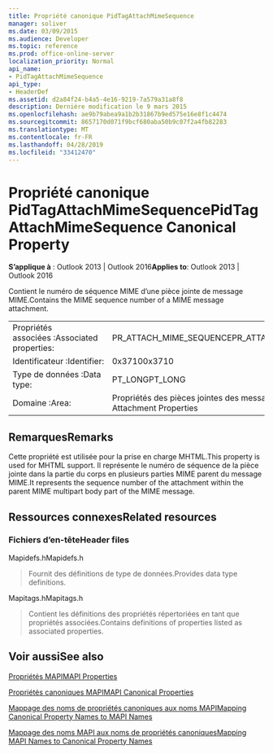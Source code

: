 ```yaml
---
title: Propriété canonique PidTagAttachMimeSequence
manager: soliver
ms.date: 03/09/2015
ms.audience: Developer
ms.topic: reference
ms.prod: office-online-server
localization_priority: Normal
api_name:
- PidTagAttachMimeSequence
api_type:
- HeaderDef
ms.assetid: d2a84f24-b4a5-4e16-9219-7a579a31a8f8
description: Dernière modification le 9 mars 2015
ms.openlocfilehash: ae9b79abea9a1b2b31867b9ed575e16e8f1c4474
ms.sourcegitcommit: 8657170d071f9bcf680aba50b9c07f2a4fb82283
ms.translationtype: MT
ms.contentlocale: fr-FR
ms.lasthandoff: 04/28/2019
ms.locfileid: "33412470"
---
```

# <a name="pidtagattachmimesequence-canonical-property"></a><span data-ttu-id="52d01-103">Propriété canonique PidTagAttachMimeSequence</span><span class="sxs-lookup"><span data-stu-id="52d01-103">PidTagAttachMimeSequence Canonical Property</span></span>

  
  
<span data-ttu-id="52d01-104">**S’applique à** : Outlook 2013 | Outlook 2016</span><span class="sxs-lookup"><span data-stu-id="52d01-104">**Applies to**: Outlook 2013 | Outlook 2016</span></span> 
  
<span data-ttu-id="52d01-105">Contient le numéro de séquence MIME d’une pièce jointe de message MIME.</span><span class="sxs-lookup"><span data-stu-id="52d01-105">Contains the MIME sequence number of a MIME message attachment.</span></span>
  
|||
|:-----|:-----|
|<span data-ttu-id="52d01-106">Propriétés associées :</span><span class="sxs-lookup"><span data-stu-id="52d01-106">Associated properties:</span></span>  <br/> |<span data-ttu-id="52d01-107">PR_ATTACH_MIME_SEQUENCE</span><span class="sxs-lookup"><span data-stu-id="52d01-107">PR_ATTACH_MIME_SEQUENCE</span></span>  <br/> |
|<span data-ttu-id="52d01-108">Identificateur :</span><span class="sxs-lookup"><span data-stu-id="52d01-108">Identifier:</span></span>  <br/> |<span data-ttu-id="52d01-109">0x3710</span><span class="sxs-lookup"><span data-stu-id="52d01-109">0x3710</span></span>  <br/> |
|<span data-ttu-id="52d01-110">Type de données :</span><span class="sxs-lookup"><span data-stu-id="52d01-110">Data type:</span></span>  <br/> |<span data-ttu-id="52d01-111">PT_LONG</span><span class="sxs-lookup"><span data-stu-id="52d01-111">PT_LONG</span></span>  <br/> |
|<span data-ttu-id="52d01-112">Domaine :</span><span class="sxs-lookup"><span data-stu-id="52d01-112">Area:</span></span>  <br/> |<span data-ttu-id="52d01-113">Propriétés des pièces jointes des messages</span><span class="sxs-lookup"><span data-stu-id="52d01-113">Message Attachment Properties</span></span>  <br/> |
   
## <a name="remarks"></a><span data-ttu-id="52d01-114">Remarques</span><span class="sxs-lookup"><span data-stu-id="52d01-114">Remarks</span></span>

<span data-ttu-id="52d01-115">Cette propriété est utilisée pour la prise en charge MHTML.</span><span class="sxs-lookup"><span data-stu-id="52d01-115">This property is used for MHTML support.</span></span> <span data-ttu-id="52d01-116">Il représente le numéro de séquence de la pièce jointe dans la partie du corps en plusieurs parties MIME parent du message MIME.</span><span class="sxs-lookup"><span data-stu-id="52d01-116">It represents the sequence number of the attachment within the parent MIME multipart body part of the MIME message.</span></span>
  
## <a name="related-resources"></a><span data-ttu-id="52d01-117">Ressources connexes</span><span class="sxs-lookup"><span data-stu-id="52d01-117">Related resources</span></span>

### <a name="header-files"></a><span data-ttu-id="52d01-118">Fichiers d’en-tête</span><span class="sxs-lookup"><span data-stu-id="52d01-118">Header files</span></span>

<span data-ttu-id="52d01-119">Mapidefs.h</span><span class="sxs-lookup"><span data-stu-id="52d01-119">Mapidefs.h</span></span>
  
> <span data-ttu-id="52d01-120">Fournit des définitions de type de données.</span><span class="sxs-lookup"><span data-stu-id="52d01-120">Provides data type definitions.</span></span>
    
<span data-ttu-id="52d01-121">Mapitags.h</span><span class="sxs-lookup"><span data-stu-id="52d01-121">Mapitags.h</span></span>
  
> <span data-ttu-id="52d01-122">Contient les définitions des propriétés répertoriées en tant que propriétés associées.</span><span class="sxs-lookup"><span data-stu-id="52d01-122">Contains definitions of properties listed as associated properties.</span></span>
    
## <a name="see-also"></a><span data-ttu-id="52d01-123">Voir aussi</span><span class="sxs-lookup"><span data-stu-id="52d01-123">See also</span></span>



[<span data-ttu-id="52d01-124">Propriétés MAPI</span><span class="sxs-lookup"><span data-stu-id="52d01-124">MAPI Properties</span></span>](mapi-properties.md)
  
[<span data-ttu-id="52d01-125">Propriétés canoniques MAPI</span><span class="sxs-lookup"><span data-stu-id="52d01-125">MAPI Canonical Properties</span></span>](mapi-canonical-properties.md)
  
[<span data-ttu-id="52d01-126">Mappage des noms de propriétés canoniques aux noms MAPI</span><span class="sxs-lookup"><span data-stu-id="52d01-126">Mapping Canonical Property Names to MAPI Names</span></span>](mapping-canonical-property-names-to-mapi-names.md)
  
[<span data-ttu-id="52d01-127">Mappage des noms MAPI aux noms de propriétés canoniques</span><span class="sxs-lookup"><span data-stu-id="52d01-127">Mapping MAPI Names to Canonical Property Names</span></span>](mapping-mapi-names-to-canonical-property-names.md)


